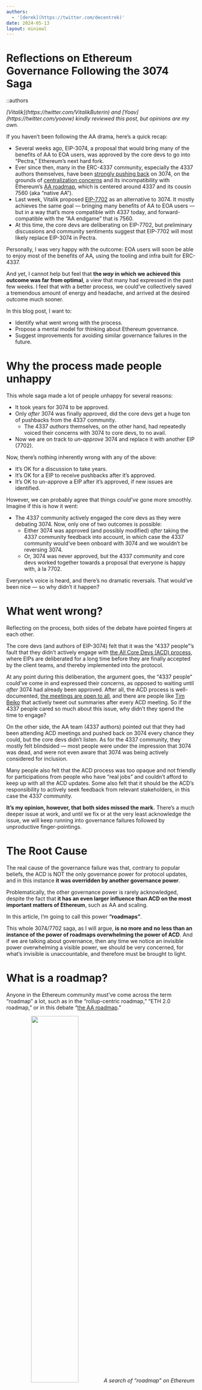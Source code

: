 ```yaml
---
authors:
  - '[derek](https://twitter.com/decentrek)'
date: 2024-05-13
layout: minimal
---
```


# Reflections on Ethereum Governance Following the 3074 Saga

::authors

<i>
[Vitalik](https://twitter.com/VitalikButerin) and [Yoav](https://twitter.com/yoavw) kindly reviewed this post, but opinions are my own.
</i>

<br/>

If you haven’t been following the AA drama, here’s a quick recap:

- Several weeks ago, EIP-3074, a proposal that would bring many of the benefits of AA to EOA users, was approved by the core devs to go into “Pectra,” Ethereum’s next hard fork.
- Ever since then, many in the ERC-4337 community, especially the 4337 authors themselves, have been [strongly pushing back](https://docs.zerodev.app/blog/4337-and-3074-disagreements) on 3074, on the grounds of [centralization concerns](https://notes.ethereum.org/@yoav/3074-implications) and its incompatibility with Ethereum’s [AA roadmap](https://notes.ethereum.org/@yoav/AA-roadmap-May-2024), which is centered around 4337 and its cousin 7560 (aka “native AA”).
- Last week, Vitalik proposed [EIP-7702](https://github.com/ethereum/EIPs/blob/master/EIPS/eip-7702.md) as an alternative to 3074. It mostly achieves the same goal — bringing many benefits of AA to EOA users — but in a way that’s more compatible with 4337 today, and forward-compatible with the “AA endgame” that is 7560.
- At this time, the core devs are deliberating on EIP-7702, but preliminary discussions and community sentiments suggest that EIP-7702 will most likely replace EIP-3074 in Pectra.

Personally, I was very happy with the outcome: EOA users will soon be able to enjoy most of the benefits of AA, using the tooling and infra built for ERC-4337.

And yet, I cannot help but feel that **the _way_ in which we achieved this outcome was far from optimal**, a view that many had expressed in the past few weeks. I feel that with a better process, we could’ve collectively saved a tremendous amount of energy and headache, and arrived at the desired outcome much sooner.

In this blog post, I want to:

- Identify what went wrong with the process.
- Propose a mental model for thinking about Ethereum governance.
- Suggest improvements for avoiding similar governance failures in the future.

# Why the process made people unhappy

This whole saga made a lot of people unhappy for several reasons:

- It took years for 3074 to be approved.
- Only _after_ 3074 was finally approved, did the core devs get a huge ton of pushbacks from the 4337 community.
  - The 4337 _authors_ themselves, on the other hand, had repeatedly voiced their concerns with 3074 to core devs, to no avail.
- Now we are on track to _un-approve_ 3074 and replace it with another EIP (7702).

Now, there’s nothing inherently wrong with any of the above:

- It’s OK for a discussion to take years.
- It’s OK for a EIP to receive pushbacks after it’s approved.
- It’s OK to un-approve a EIP after it’s approved, if new issues are identified.

However, we can probably agree that things _could’ve_ gone more smoothly. Imagine if this is how it went:

- The 4337 community actively engaged the core devs as they were debating 3074. Now, only one of two outcomes is possible:
  - Either 3074 was approved (and possibly modified) _after_ taking the 4337 community feedback into account, in which case the 4337 community would’ve been onboard with 3074 and we wouldn’t be reversing 3074.
  - Or, 3074 was never approved, but the 4337 community and core devs worked together towards a proposal that everyone is happy with, à la 7702.

Everyone’s voice is heard, and there’s no dramatic reversals. That would’ve been nice — so why didn’t it happen?

# What went wrong?

Reflecting on the process, both sides of the debate have pointed fingers at each other.

The core devs (and authors of EIP-3074) felt that it was the “4337 people”’s fault that they didn’t actively engage with [the All Core Devs (ACD) process](https://github.com/ethereum/pm), where EIPs are deliberated for a long time before they are finally accepted by the client teams, and thereby implemented into the protocol.

At any point during this deliberation, the argument goes, the “4337 people” could’ve come in and expressed their concerns, as opposed to waiting until _after_ 3074 had already been approved. After all, the ACD process is well-documented, [the meetings are open to all](https://github.com/ethereum/pm/issues), and there are people like [Tim Beiko](https://twitter.com/TimBeiko) that actively tweet out summaries after every ACD meeting. So if the 4337 people cared so much about this issue, why didn’t they spend the time to engage?

On the other side, the AA team (4337 authors) pointed out that they had been attending ACD meetings and pushed back on 3074 every chance they could, but the core devs didn’t listen. As for the 4337 community, they mostly felt blindsided — most people were under the impression that 3074 was dead, and were not even aware that 3074 was being actively considered for inclusion.

Many people also felt that the ACD process was too opaque and not friendly for participations from people who have “real jobs” and couldn’t afford to keep up with all the ACD updates. Some also felt that it should be the ACD’s responsibility to actively seek feedback from relevant stakeholders, in this case the 4337 community.

**It’s my opinion, however, that both sides missed the mark.** There’s a much deeper issue at work, and until we fix or at the very least acknowledge the issue, we will keep running into governance failures followed by unproductive finger-pointings.

# The Root Cause

The real cause of the governance failure was that, contrary to popular beliefs, the ACD is NOT the only governance power for protocol updates, and in this instance **it was overridden by another governance power**.

Problematically, the other governance power is rarely acknowledged, despite the fact that **it has an even larger influence than ACD on the most important matters of Ethereum**, such as AA and scaling.

In this article, I’m going to call this power **“roadmaps”**.

This whole 3074/7702 saga, as I will argue, **is no more and no less than an instance of the power of roadmaps overwhelming the power of ACD**. And if we are talking about governance, then any time we notice an invisible power overwhelming a visible power, we should be very concerned, for what’s invisible is unaccountable, and therefore must be brought to light.

# What is a roadmap?

Anyone in the Ethereum community must’ve come across the term “roadmap” a lot, such as in the “rollup-centric roadmap,” “ETH 2.0 roadmap,” or in this debate “[the AA roadmap](https://notes.ethereum.org/@yoav/AA-roadmap-May-2024).”

<p align="center">
  <img src="/img/blog_roadmaps.png" width="50%" />
  <em>A search of “roadmap” on Ethereum Magicians</em>
</p>

To illustrate my point, let’s imagine an ACD meeting where the core devs are discussing how to scale Ethereum:

- Core Dev Bob: I support EIP 1234 which proposes that we [speed up block time 10X, increase block size 10X & drop fee 100X](https://twitter.com/elonmusk/status/1393738154889338884).
- Other core devs: …are u out of ur **\*\*\*** mind?

Let’s think for a second here. Why did the core devs just shot down what Bob said? He just proposed a very legit form of scaling. Solana and many other L1s do it, to great scaling effects.

The reason, of course, is that this imaginary EIP is against Ethereum’s own [“rollup-centric” scaling roadmap](https://ethereum-magicians.org/t/a-rollup-centric-ethereum-roadmap/4698), which says, among other things, that [it's crucial for blockchain decentralization for regular users to be able to run a node](https://vitalik.eth.limo/general/2021/05/23/scaling.html#its-crucial-for-blockchain-decentralization-for-regular-users-to-be-able-to-run-a-node), and therefore the imaginary EIP is out of the question since it would vastly increase the barrier to running a node.

What I wanted to illustrate with this example is that **the core devs, who participate in the ACD process and decide on protocol updates, are guided by a higher force that I’m calling _the roadmaps_**. There’s the scaling roadmap, the AA roadmap, the MEV roadmap, you name it — and collectively they form _the Ethereum roadmap_ that the core devs base their decisions off.

# When core devs are misaligned with a roadmap

Since roadmaps are not a formal part of governance, there’s no guarantee that core devs are aligned with them. In particular, since there’s no formal process for “approving” a roadmap, **not all roadmaps are perceived to have equal legitimacy**. It’s up to the researchers behind the roadmaps to diligently champion their roadmaps to the core devs and the larger community, in order to gain legitimacy and therefore buy-in from the core devs.

In the case of AA, Vitalik himself has pushed for a 4337-centric AA roadmap on [multiple](https://notes.ethereum.org/@vbuterin/account_abstraction_roadmap) [occasions](https://www.youtube.com/watch?v=iLf8qpOmxQc&t=2461s), but overall it has mostly been the 4337 team, notably Yoav and Dror, who champion the 4337-centric AA roadmap at conferences, online forums, and ACD meetings.

However, despite these efforts, there were strong oppositions from some core devs against the 4337-centric AA roadmap. They felt that 7560, the native version of 4337 that clients would eventually have to implement, is overly complex and not the only viable candidate for the “AA endgame.” Eventually the ACD decided to approve 3074 despite the 4337 team’s objections that it would fragment the AA ecosystem by creating an alternative and [less decentralized](https://notes.ethereum.org/@yoav/3074-implications) AA tech stack.

Once 3074 was approved, however, there was a strong reaction from the entire 4337 community, which forced core devs to re-engage in the 3074 debate. The debate then [became a stalemate](https://docs.zerodev.app/blog/4337-and-3074-disagreements) where neither the 4337 authors nor the 3074 authors could convince one another, until Vitalik came in [at the eleventh hour](https://twitter.com/decentrek/status/1788188707595403554) and proposed EIP-7702 as an alternative to 3074 that is explicitly compatible with the 4337-centric “AA endgame,” and thereby pushing the conflict in favor of the AA roadmap.

# The role of Vitalik

Even though Vitalik carries himself as a researcher, this saga clearly shows that Vitalik brings a qualitatively different governance power to the table than other researchers. So it begs the question — what role does Vitalik play in Ethereum governance?

Personally, I find it helpful to think of Vitalik as **the CTO of a very, very large company**.

_(For the purpose of this analogy, there’s no CEO at this company, by the way.)_

If you have worked at any technology company with more than, say, 50 people, you know that the CTO cannot possibly be involved in every technical decision. At a certain scale, technical decisions _necessarily_ become decentralized — there’s typically a sub team for each area of the company’s product, and the sub team is mostly free to make their own decisions regarding specific implementation details.

Furthermore, the CTO is also not necessarily the foremost expert in every (or any) subject matter. There could very well be engineers at a company that are better than the CTO in specific areas. Therefore, in matters of technical debates, it’s frequently the engineers that make the ultimate decisions.

**The CTO, however, sets the company’s technical vision**. The execution of the vision is left to the devs.

While this is not a perfect analogy, I think it reasonably captures Vitalik’s role in the ecosystem. Vitalik isn’t involved in every technical decision — he can’t possibly be. Nor is he the top expert at every area. But he has an overwhelming influence on setting the roadmaps for all critical aspects of Ethereum (scaling, AA, Proof-of-Stake…), not just because of his technical expertise, but also because he is the ultimate judge for whether a roadmap is consistent with Ethereum’s vision — _his vision_.

# Every successful product starts with a vision

If my take that Vitalik is the CTO of Ethereum isn’t controversial enough for you, here comes the most controversial part: **we should embrace Vitalik as the CTO**.

It’s my opinion as a startup founder that behind every successful product — and yes Ethereum is a “product” in the sense that it solves real problems for real people — there must be a coherent vision. And a coherent vision must necessarily be set by a small number of people, such as the founders of a startup, and oftentimes just one founder.

The beauty of Ethereum is that, despite it being such a complex system with so many moving parts, the parts fit beautifully together into a functioning decentralized computer that’s moving billions of dollars worth of value every day. And the way we got here was _not_ through design by committees. **It is precisely _because of_ Vitalik’s active leadership through his vision that we are able to arrive at a coherent and beautiful product that is Ethereum today**. Ethereum was a brainchild of Vitalik in 2015, and it remains so today.

This is not, of course, to downplay the contributions of other researchers and engineers, who deserve most of the credits for getting Ethereum to where it is today. However, that’s not incompatible with the fact that Ethereum is a realization of Vitalik’s vision, orders of magnitude more so than anyone else’s.

And truthfully, can you complain? When you were attracted into the Ethereum ecosystem by its openness, censorship-resistance, and pace of innovation — did you complain that it started with Vitalik’s vision? Maybe you didn’t because you didn’t think of it that way — but now that you do, do you _really_ mind?

# What about decentralization?

But but but, you say, what about decentralization? If one person has such overwhelming power over Ethereum, how can we claim that it’s decentralized?

To answer this question, we must go back to [this classic article](https://medium.com/@VitalikButerin/the-meaning-of-decentralization-a0c92b76a274) about the meaning of decentralization, written by, cough cough, Vitalik. The key insight of the article is that there are three types of decentralization:

- Architectural decentralization: how many nodes can be compromised before the system ceases to function?
- Logical decentralization: can the subsystems of the system evolve independently while keeping the system functioning? Or must they be closely coordinated?
- Political decentralization: how many people or organizations ultimately control this system?

Given these definitions, Ethereum is clearly architecturally decentralized, and it’s probably fair to say that it’s also logically decentralized, given the lack of strong coupling between its various components (e.g. consensus vs execution).

In terms of political decentralization, the good news is that no individual or organization can shut down Ethereum, not even Vitalik. However, one could argue that Ethereum is not as politically decentralized as one might think, given the prominent role that Vitalik plays in setting its vision and thereby defining its roadmaps.

However, it’s my opinion that **if we want Ethereum to keep innovating, we must embrace Vitalik as the de facto CTO, even if it means sacrificing some political decentralization.**

If Ethereum ever “ossifies” into a mostly immutable blockchain like Bitcoin, then Vitalik could retire. But before we reach that endgame, it’s critical that there’s an authority that all sides respect, who is trusted to make _judgements_ on technical decisions not based on technical merits alone, but also on whether they are consistent with Ethereum’s vision.

Without a figure like Vitalik, only two outcomes are possible, both vividly illustrated by this 3074 saga:

- Ethereum governance could dissolve into endless _gridlocks_ where neither side is willing to compromise and no one could make any progress, as seen by how the 3074 debate was at a stalemate until Vitalik came in.
- Or, Ethereum could wound up becoming a _Frankenstein monster of incoherent designs_, as indicated by how close we were to having 3074 and 4337 serving as two parallel AA stacks that are largely incompatible.

# The role of the community

We are very close to having a complete mental model of Ethereum governance, but there’s one glaring omission from our discussion so far — the community.

If Vitalik defines the vision, which are followed by roadmaps defined by researchers, which are in turn implemented by core devs — what role does the community play? Surely not nothing??

Fortunately, the community actually plays the most important role of all. The reason is that before there’s even a vision, there are _values_. We all came together as a community because we rallied around certain values, which ultimately Vitalik’s vision must be consistent with, **or it’d lose the community**.

Perhaps it was your upbringing. Perhaps it was something that happened in your last job. But at one point or another, all of us in the Ethereum community decided that it would be _good_ for the world to have a decentralized computer that is accessible to all, that cannot be censored, that is [credibly neutral](https://nakamoto.com/credible-neutrality/). We assert and affirm these values everyday with the work we do on top of Ethereum, and in doing so we provide _[legitimacy](https://vitalik.eth.limo/general/2021/03/23/legitimacy.html)_ to the vision, roadmaps, and code produced by Vitalik, researchers, and core devs.

# The VVRC model of Ethereum governance

So here, then, is a complete mental model for Ethereum’s governance, which I’m calling **the values ⇒ vision ⇒ roadmaps ⇒ clients model, or VVRC for short**:

- V == Values == Community
- V == Vision == Vitalik
- R == Roadmaps == Researchers
- C == Clients == Core Devs

Together they work like this:

- The **community** rallies around certain **values**.
- **Vitalik** articulates a **vision** consistent with these values.
- **Researchers** come up with **roadmaps** in accordance with the vision.
- **Core devs** implement **clients** based on the roadmaps.

<p align="center">
  <img src="/img/blog_community.webp" width="50%" />
  <em>Poorly drawn by the new GPT-4o.<br/>It refused to draw the word “Vitalik” due to “content policy.”</em>
</p>

Of course, the reality is way messier than any simple model can capture. For example, core devs in reality are the only people who can “vote” on any decisions, by virtue of implementing the clients. Vitalik and other researchers only serve an advisory role, and sometimes their input is not accepted by the core devs, which was why 3074 was approved.

That said, I think the VVRC model reasonably captures how Ethereum governance works in the happy case, and it’s up to us to “debug” the process so that it doesn’t fail like it did with 3074.

# How can we improve Ethereum governance

Now that we have a mental model for how Ethereum governance _should_ work, here are a few ideas for improving the governance process so that we can avoid the kind of whiplash we experienced with 3074/7702.

- There must be more visibility for EIPs that are actively being considered for inclusion. The community at large should never be “caught by surprise” that an EIP is accepted, which was the case with 3074.
  - Contrary to what you might expect, the “status” of a EIP on [the EIPs site](https://eips.ethereum.org/EIPS/eip-3074) does not reflect its status in the ACD process. That’s why it still says 3074 is in “Review” even though the core devs had already voted to approve it, and there was even less indication that it was ever being considered for inclusion in the first place.
  - **Ideally, EF would make it loud and clear on social media when an EIP is about to be accepted, to increase community awareness**.
- Sometimes the core devs can underestimate the impact a particular EIP has for downstream projects & users, which is the case with 3074 and the 4337 community. Since ACD meetings are limited in time and must coordinate across timezones, understandably there’s an emphasis that only “relevant people” should speak at the meetings. That said, it _could_ make sense to allocate some time, every once in a while, **for community members to comment on the downstream impact of certain EIP proposals**.
  - If researchers feel that their input is not being received by core devs, as was the case with the 4337 team, they could bring community members into the call to strengthen their case.
- Crucially, there must be a mutual recognition between core devs and researchers that they are both governance powers, albeit with different strengths. The “client power” of core devs is the only power that can actually “vote” by virtue of implementing clients. The “roadmap power” of researchers typically enjoys more public support thanks to the researchers actively speaking and writing about their roadmaps.
  - When the two powers are at odds, it can be tempting for the core devs to simply override the researchers, such as when the core devs overrode objections from the 4337 team. However, overriding as such may result in whiplash since the powers are unstable when they are in conflict, as seen from the ensuing drama after 3074 was approved.
  - Similarly, when faced with resistance, it can be tempting for researchers to simply give up engaging with core devs, which IMO is one reason why [the RIP process](https://github.com/ethereum/RIPs) was created and why native AA (7560) is now primarily being pushed as an RIP, not a EIP. **While there are real benefits to helping L2s experiment with protocol updates that are too controversial for L1, we cannot view RIPs as a substitute to engaging with the EIP governance process**. Researchers must keep on engaging with core devs until they are fully aligned with the roadmaps.

# Conclusion

The 3074/7702 saga sheds light on how Ethereum governance _really works_ — that **besides the explicit governance power that is the EIP/ACD process driven by core devs, there’s also the implicit governance power of roadmaps driven by researchers**. When these powers become misaligned, we see gridlocks and whiplash, and it could take another power — Vitalik — to tip the balance one way or the other.

We then make the case that **Vitalik represents a distinct power that is the “vision” of Ethereum, which is the basis of legitimacy for any roadmaps**. We compare Vitalik with the CTO at a large company, and acknowledge that **his role as a pseudo-CTO is necessary for Ethereum to keep up its pace of innovation**, without degenerating into a Frankenstein system of incoherent designs.

Finally, we present a mental model for thinking about Ethereum governance as **VVRC: values (community) ⇒ vision (Vitalik) ⇒ roadmaps (researchers) ⇒ clients (core devs)**. We then suggest various ways to fix the “bugs” that sometimes cause the process to deviate from this model in practice.

Ethereum governance is “[the machine that builds the machine](https://www.youtube.com/watch?v=f9uveu-c5us)” — to get Ethereum right, we must get governance right. As such, 3074 provided an invaluable case study for when governance went wrong, and I hope I was able to draw some helpful lessons from it so we can improve Ethereum governance for the future.

<br/>

_If you enjoyed this blog post, you can [amplify it here](https://twitter.com/decentrek/status/1790392200121225577)._

